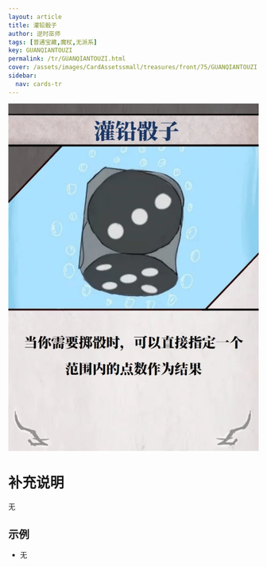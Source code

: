 ```yaml
---
layout: article
title: 灌铅骰子
author: 逆时巫师
tags: [普通宝藏,魔杖,无派系]
key: GUANQIANTOUZI
permalink: /tr/GUANQIANTOUZI.html
cover: /assets/images/CardAssetssmall/treasures/front/75/GUANQIANTOUZI.webp
sidebar:
  nav: cards-tr
---
```

![](/assets/images/CardAssets/treasures/front/75/GUANQIANTOUZI.webp)

# 补充说明
无


## 示例
* 无